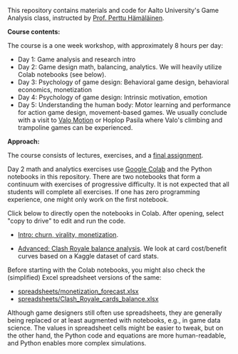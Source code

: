 This repository contains materials and code for Aalto University's Game Analysis class, instructed by [Prof. Perttu Hämäläinen](http://perttu.info).

**Course contents:**

The course is a one week workshop, with approximately 8 hours per day:

* Day 1: Game analysis and research intro
* Day 2: Game design math, balancing, analytics. We will heavily utilize Colab notebooks (see below).
* Day 3: Psychology of game design: Behavioral game design, behavioral economics, monetization
* Day 4: Psychology of game design: Intrinsic motivation, emotion
* Day 5: Understanding the human body: Motor learning and performance for action game design, movement-based games. We usually conclude with a visit to [Valo Motion](https://valomotion.com) or Hoplop Pasila where Valo's climbing and trampoline games can be experienced.

**Approach:**

The course consists of lectures, exercises, and a [final assignment](lectures/final_assignment_instructions.pdf).  

Day 2 math and analytics exercises use [Google Colab](https://colab.research.google.com) and the Python notebooks in this repository. There are two notebooks that form a continuum with exercises of progressive difficulty. It is not expected that all students will complete all exercises. If one has zero programming experience, one might only work on the first notebook.

Click below to directly open the notebooks in Colab. After opening, select "copy to drive" to edit and run the code.

* [Intro: churn, virality, monetization](https://colab.research.google.com/github/PerttuHamalainen/GameAnalysis/blob/master/RetentionAndVirality.ipynb).

* [Advanced: Clash Royale balance analysis](https://colab.research.google.com/github/PerttuHamalainen/GameAnalysis/blob/master/ClashRoyaleBalance.ipynb). We look at card cost/benefit curves based on a Kaggle dataset of card stats.

Before starting with the Colab notebooks, you might also check the (simplified) Excel spreadsheet versions of the same:

* [spreadsheets/monetization_forecast.xlsx](spreadsheets/monetization_forecast.xlsx)
* [spreadsheets/Clash_Royale_cards_balance.xlsx](spreadsheets/Clash_Royale_cards_balance.xlsx)

Although game designers still often use spreadsheets, they are generally being replaced or at least augmented with notebooks, e.g., in game data science. The values in spreadsheet cells might be easier to tweak, but on the other hand, the Python code and equations are more human-readable, and Python enables more complex simulations.
